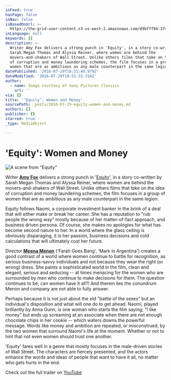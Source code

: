```yaml
---
inFeed: true
hasPage: false
inNav: false
isBasedOnUrl: >-
  https://the-grid-user-content.s3-us-west-2.amazonaws.com/d9bfff94-374f-4aa5-9daf-8cab8298f0be.jpg
inLanguage: null
keywords: []
description: >-
  Writer Amy Fox delivers a strong punch in 'Equity', in a story co-written by
  Sarah Megan Thomas and Alyssa Reiner, where women are behind the
  movers-and-shakers of Wall Street. Unlike others films that take on the idea
  of corruption and money laundering schemes, the film focuses in a group of
  women that are as ambitious as any male counterpart in the same legion.
datePublished: '2016-07-29T18:51:48.979Z'
dateModified: '2016-07-29T18:51:33.316Z'
author:
  - name: Image courtesy of Sony Pictures Classics
    url: ''
via: {}
title: '‘Equity’: Women and Money'
sourcePath: _posts/2016-07-29-equity-women-and-money.md
authors: []
publisher: {}
starred: true
_type: MediaObject

---
```

# 'Equity': Women and Money
![A scene from "Equity"](https://the-grid-user-content.s3-us-west-2.amazonaws.com/d9bfff94-374f-4aa5-9daf-8cab8298f0be.jpg)

Writer **[Amy Fox][0]** delivers a strong punch in '[Equity][1]', in a story co-written by Sarah Megan Thomas and Alyssa Reiner, where women are behind the movers-and-shakers of Wall Street. Unlike others films that take on the idea of corruption and money laundering schemes, the film focuses in a group of women that are as ambitious as any male counterpart in the same legion.

Equity follows Naomi, a corporate investment banker in the brink of a deal that will either make or break her career. She has a reputation to "rub people the wrong way" mostly because of her matter-of-fact approach, and business driven persona. Of course, she makes no apologies for what has become second nature to her. In a world where the glass ceiling is obviously disparaging, it is her passion, business decisions and cold calculations that will ultimately cost her future. 

Director **[Meena Menon][2]** ('Farah Goes Bang', 'Mark in Argentina') creates a good contrast of a world where women continue to battle for recognition, as serious business-savvy individuals and not because they wear the right (or wrong) dress. She paints a sophisticated world in the film, clean and elegant, serious and seducing -- at times menacing for the women who are surrounded by men who continue to make decisions for them. The question continues to be, can women have it all?! And therein lies the conundrum Menon and company are not able to fully answer.

Perhaps because it is not just about the old "battle of the sexes" but an individual's disposition and what will one do to get ahead. Naomi, played brilliantly by Anna Gunn, is one woman who starts the film saying; "I like money" but ends up screaming at an associate when there are not enough chocolate chips in her cookie -- which waters downs the powerful message. Words like money and ambition are repeated, or misconstrued, by the two women that surround Naomi's life at the moment. Whether or not to hint that not even women should trust one another.

'Equity' fares well in a genre that mostly focuses in the male-driven stories of Wall Street. The characters are fiercely presented, and the actors enhance the words and ideas of people that want to have it all, no matter who gets hurts in the end.

Check out the full trailer on [YouTube][3]

[0]: http://www.imdb.com/name/nm1470084/?ref_=fn_al_nm_1
[1]: sonyclassics.com/equity
[2]: http://www.imdb.com/name/nm3652021/
[3]: https://www.youtube.com/watch?v=Xg2TSp5tJy4